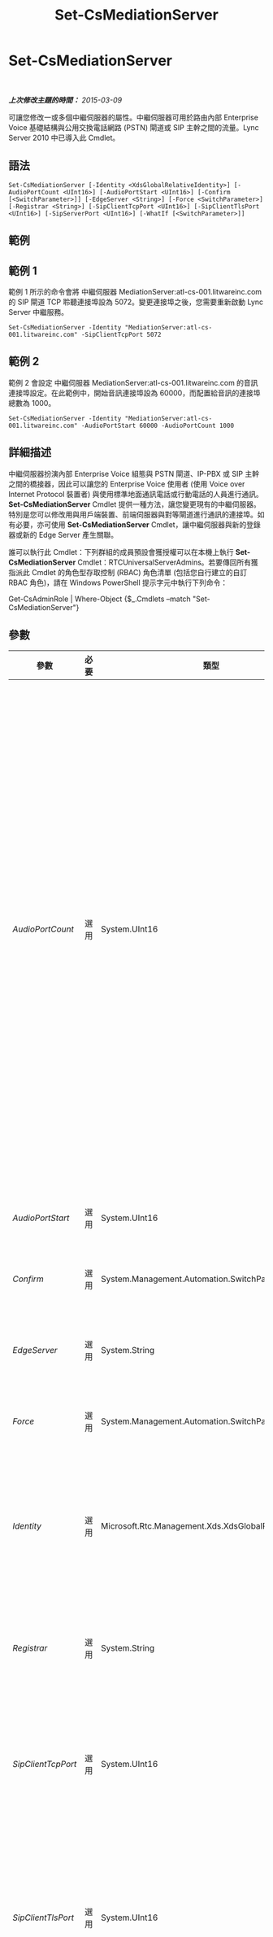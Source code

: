 ﻿---
title: Set-CsMediationServer
TOCTitle: Set-CsMediationServer
ms:assetid: 13efdd9d-ba26-4c93-b0b9-b6e4739bb630
ms:mtpsurl: https://technet.microsoft.com/zh-tw/library/Gg398213(v=OCS.15)
ms:contentKeyID: 49290168
ms.date: 08/10/2015
mtps_version: v=OCS.15
ms.translationtype: HT
---

# Set-CsMediationServer

 

_**上次修改主題的時間：** 2015-03-09_

可讓您修改一或多個中繼伺服器的屬性。中繼伺服器可用於路由內部 Enterprise Voice 基礎結構與公用交換電話網路 (PSTN) 閘道或 SIP 主幹之間的流量。Lync Server 2010 中已導入此 Cmdlet。

## 語法

    Set-CsMediationServer [-Identity <XdsGlobalRelativeIdentity>] [-AudioPortCount <UInt16>] [-AudioPortStart <UInt16>] [-Confirm [<SwitchParameter>]] [-EdgeServer <String>] [-Force <SwitchParameter>] [-Registrar <String>] [-SipClientTcpPort <UInt16>] [-SipClientTlsPort <UInt16>] [-SipServerPort <UInt16>] [-WhatIf [<SwitchParameter>]]

## 範例

## 範例 1

範例 1 所示的命令會將 中繼伺服器 MediationServer:atl-cs-001.litwareinc.com 的 SIP 閘道 TCP 聆聽連接埠設為 5072。變更連接埠之後，您需要重新啟動 Lync Server 中繼服務。

    Set-CsMediationServer -Identity "MediationServer:atl-cs-001.litwareinc.com" -SipClientTcpPort 5072

## 範例 2

範例 2 會設定 中繼伺服器 MediationServer:atl-cs-001.litwareinc.com 的音訊連接埠設定。在此範例中，開始音訊連接埠設為 60000，而配置給音訊的連接埠總數為 1000。

    Set-CsMediationServer -Identity "MediationServer:atl-cs-001.litwareinc.com" -AudioPortStart 60000 -AudioPortCount 1000

## 詳細描述

中繼伺服器扮演內部 Enterprise Voice 組態與 PSTN 閘道、IP-PBX 或 SIP 主幹之間的橋接器，因此可以讓您的 Enterprise Voice 使用者 (使用 Voice over Internet Protocol 裝置者) 與使用標準地面通訊電話或行動電話的人員進行通訊。**Set-CsMediationServer** Cmdlet 提供一種方法，讓您變更現有的中繼伺服器。特別是您可以修改用與用戶端裝置、前端伺服器與對等閘道進行通訊的連接埠。如有必要，亦可使用 **Set-CsMediationServer** Cmdlet，讓中繼伺服器與新的登錄器或新的 Edge Server 產生關聯。

誰可以執行此 Cmdlet：下列群組的成員預設會獲授權可以在本機上執行 **Set-CsMediationServer** Cmdlet：RTCUniversalServerAdmins。若要傳回所有獲指派此 Cmdlet 的角色型存取控制 (RBAC) 角色清單 (包括您自行建立的自訂 RBAC 角色)，請在 Windows PowerShell 提示字元中執行下列命令：

Get-CsAdminRole | Where-Object {$\_.Cmdlets –match "Set-CsMediationServer"}

## 參數


<table>
<colgroup>
<col style="width: 25%" />
<col style="width: 25%" />
<col style="width: 25%" />
<col style="width: 25%" />
</colgroup>
<thead>
<tr class="header">
<th>參數</th>
<th>必要</th>
<th>類型</th>
<th>說明</th>
</tr>
</thead>
<tbody>
<tr class="odd">
<td><p><em>AudioPortCount</em></p></td>
<td><p>選用</p></td>
<td><p>System.UInt16</p></td>
<td><p>配置給傳送和接收音訊流量的連接埠總數。要開放的實際連接埠將以針對 AudioPortStart 設定的值開始，然後繼續加上針對 AudioPortCount 指定的連接埠數目。例如，如果 AudioPortStart 設為 60000，而 AudioPortCount 設為 100，則連接埠 60000 至 60099 (含) 將會用於音訊流量。</p>
<p>轉接單一音訊通話至少需要七個媒體連接埠：</p>
<p>兩個閘道連接埠。即時傳輸通訊協定 (RTP) 流量需要一個連接埠，即時傳輸控制通訊協定 (RTCP) 流量也需要一個連接埠。</p>
<p>兩個使用者資料包通訊協定 (UDP) 轉送連接埠：一個用於 RTP 流量，另一個用於 RTCP 流量。</p>
<p>一個傳輸控制通訊協定 (TCP) 轉送連接埠。單一 TCP 轉送連接埠可以同時處理 RTP 與 RTCP 流量。</p>
<p>每一個網路介面有兩個本機連接埠：一個用於 RTP 流量，另一個用於 RTCP 流量</p></td>
</tr>
<tr class="even">
<td><p><em>AudioPortStart</em></p></td>
<td><p>選用</p></td>
<td><p>System.UInt16</p></td>
<td><p>配置給傳送和接收音訊流量之連接埠範圍中的第一個連接埠。例如：–AudioPortStart 60000。</p></td>
</tr>
<tr class="odd">
<td><p><em>Confirm</em></p></td>
<td><p>選用</p></td>
<td><p>System.Management.Automation.SwitchParameter</p></td>
<td><p>在執行命令前先提示確認。</p></td>
</tr>
<tr class="even">
<td><p><em>EdgeServer</em></p></td>
<td><p>選用</p></td>
<td><p>System.String</p></td>
<td><p>要與中繼伺服器相關聯之 Edge Server 的服務識別碼。例如：-EdgeServer &quot;EdgeServer:atl-edge-001.litwareinc.com&quot;。</p></td>
</tr>
<tr class="odd">
<td><p><em>Force</em></p></td>
<td><p>選用</p></td>
<td><p>System.Management.Automation.SwitchParameter</p></td>
<td><p>隱藏執行命令時可能發生的非嚴重錯誤訊息。</p></td>
</tr>
<tr class="even">
<td><p><em>Identity</em></p></td>
<td><p>選用</p></td>
<td><p>Microsoft.Rtc.Management.Xds.XdsGlobalRelativeIdentity</p></td>
<td><p>要修改的 中繼伺服器 服務位置。例如：-Identity &quot;MediationServer:atl-cs-001.litwareinc.com&quot;。</p>
<p>請注意，指定中繼伺服器時，您可以省略首碼 &quot;MediationServer:&quot;。例如：-Identity &quot;atl-cs-001.litwareinc.com&quot;。</p></td>
</tr>
<tr class="odd">
<td><p><em>Registrar</em></p></td>
<td><p>選用</p></td>
<td><p>System.String</p></td>
<td><p>要與中繼伺服器相關聯之登錄器的服務識別碼。例如：-Registrar &quot;Registrar:atl-cs-001.litwareinc.com&quot;。</p></td>
</tr>
<tr class="even">
<td><p><em>SipClientTcpPort</em></p></td>
<td><p>選用</p></td>
<td><p>System.UInt16</p></td>
<td><p>以 TCP 與閘道對等實體通訊時使用的聆聽連接埠。預設不會定義 TCP 連接埠；不過，建立 PSTN 閘道時會自動建立連接埠號碼 5068 的 TCP 連接埠。如果您變更 SipClientTcpPort，則需要重新啟動中繼伺服器服務，才會實際使用新的連接埠。</p></td>
</tr>
<tr class="odd">
<td><p><em>SipClientTlsPort</em></p></td>
<td><p>選用</p></td>
<td><p>System.UInt16</p></td>
<td><p>以傳輸層安全性 (TLS) 通訊協定與閘道對等實體通訊時使用的聆聽連接埠。根據預設，SipClientTlsPort 設定為使用連接埠 5067。如果您變更 SipClientTlsPort，則需要重新啟動中繼伺服器服務，才會實際使用新的連接埠。</p></td>
</tr>
<tr class="even">
<td><p><em>SipServerPort</em></p></td>
<td><p>選用</p></td>
<td><p>System.UInt16</p></td>
<td><p>用於與前端伺服器通訊的聆聽連接埠。根據預設，SipServerPort 設定為使用連接埠 5070。如果您變更 SipServerPort，則需要重新啟動中繼伺服器服務，才會實際使用新的連接埠。</p></td>
</tr>
<tr class="odd">
<td><p><em>WhatIf</em></p></td>
<td><p>選用</p></td>
<td><p>System.Management.Automation.SwitchParameter</p></td>
<td><p>說明執行命令時若不實際執行命令的後果。</p></td>
</tr>
</tbody>
</table>


## 輸入類型

無。**Set-CsMediationServer** Cmdlet 不接受管線傳送的輸入。

## 傳回類型

**Set-CsMediationServer** Cmdlet 不會傳回任何物件或值，而會修改現有的 Microsoft.Rtc.Management.Xds.DisplayMediationServer 物件執行個體。

## 請參閱

#### 其他資源

[Get-CsService](get-csservice.md)

